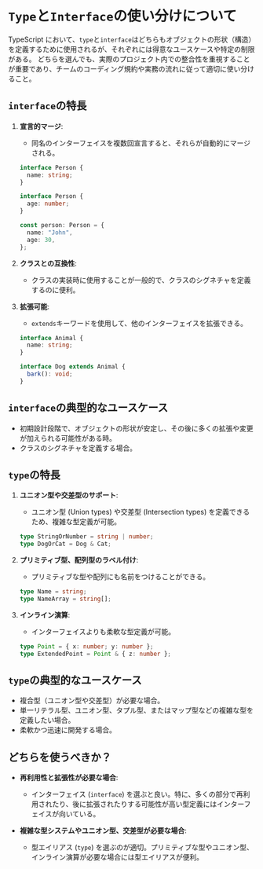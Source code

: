 # `Type`と`Interface`の使い分けについて

TypeScript において、`type`と`interface`はどちらもオブジェクトの形状（構造）を定義するために使用されるが、それぞれには得意なユースケースや特定の制限がある。
どちらを選んでも、実際のプロジェクト内での整合性を重視することが重要であり、チームのコーディング規約や実務の流れに従って適切に使い分けること。

## `interface`の特長

1. **宣言的マージ**:

   - 同名のインターフェイスを複数回宣言すると、それらが自動的にマージされる。

   ```typescript
   interface Person {
     name: string;
   }

   interface Person {
     age: number;
   }

   const person: Person = {
     name: "John",
     age: 30,
   };
   ```

2. **クラスとの互換性**:

   - クラスの実装時に使用することが一般的で、クラスのシグネチャを定義するのに便利。

3. **拡張可能**:

   - `extends`キーワードを使用して、他のインターフェイスを拡張できる。

   ```typescript
   interface Animal {
     name: string;
   }

   interface Dog extends Animal {
     bark(): void;
   }
   ```

## `interface`の典型的なユースケース

- 初期設計段階で、オブジェクトの形状が安定し、その後に多くの拡張や変更が加えられる可能性がある時。
- クラスのシグネチャを定義する場合。

## `type`の特長

1. **ユニオン型や交差型のサポート**:

   - ユニオン型 (Union types) や交差型 (Intersection types) を定義できるため、複雑な型定義が可能。

   ```typescript
   type StringOrNumber = string | number;
   type DogOrCat = Dog & Cat;
   ```

2. **プリミティブ型、配列型のラベル付け**:

   - プリミティブな型や配列にも名前をつけることができる。

   ```typescript
   type Name = string;
   type NameArray = string[];
   ```

3. **インライン演算**:
   - インターフェイスよりも柔軟な型定義が可能。

   ```typescript
   type Point = { x: number; y: number };
   type ExtendedPoint = Point & { z: number };
   ```

## `type`の典型的なユースケース

- 複合型（ユニオン型や交差型）が必要な場合。
- 単一リテラル型、ユニオン型、タプル型、またはマップ型などの複雑な型を定義したい場合。
- 柔軟かつ迅速に開発する場合。

## どちらを使うべきか？

- **再利用性と拡張性が必要な場合**:

  - インターフェイス (`interface`) を選ぶと良い。特に、多くの部分で再利用されたり、後に拡張されたりする可能性が高い型定義にはインターフェイスが向いている。

- **複雑な型システムやユニオン型、交差型が必要な場合**:
  - 型エイリアス (`type`) を選ぶのが適切。プリミティブな型やユニオン型、インライン演算が必要な場合には型エイリアスが便利。
